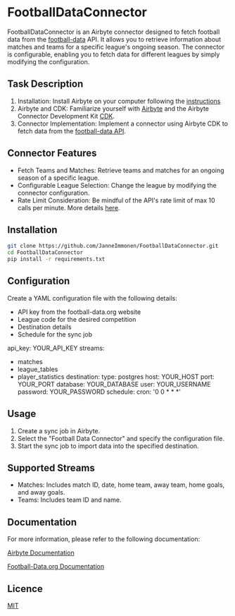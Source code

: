 # FootballDataConnector

FootballDataConnector is an Airbyte connector designed to fetch football data from the [football-data](https://www.football-data.org/) API. It allows you to retrieve information about matches and teams for a specific league's ongoing season. The connector is configurable, enabling you to fetch data for different leagues by simply modifying the configuration.

## Task Description

1. Installation: Install Airbyte on your computer following the [instructions](https://docs.airbyte.com/deploying-airbyte/local-deployment/)
2. Airbyte and CDK: Familiarize yourself with [Airbyte](https://docs.airbyte.com/) and the Airbyte Connector Development Kit [CDK](https://docs.airbyte.com/connector-development/cdk-python/).
3. Connector Implementation: Implement a connector using Airbyte CDK to fetch data from the [football-data API](https://www.football-data.org/).

## Connector Features

- Fetch Teams and Matches: Retrieve teams and matches for an ongoing season of a specific league.
- Configurable League Selection: Change the league by modifying the connector configuration.
- Rate Limit Consideration: Be mindful of the API's rate limit of max 10 calls per minute. More details [here](https://www.football-data.org/pricing).

## Installation

```bash
git clone https://github.com/JanneImmonen/FootballDataConnector.git
cd FootballDataConnector
pip install -r requirements.txt
```

## Configuration

Create a YAML configuration file with the following details:

- API key from the football-data.org website
- League code for the desired competition
- Destination details
- Schedule for the sync job

api_key: YOUR_API_KEY
streams:
  - matches
  - league_tables
  - player_statistics
destination:
  type: postgres
  host: YOUR_HOST
  port: YOUR_PORT
  database: YOUR_DATABASE
  user: YOUR_USERNAME
  password: YOUR_PASSWORD
schedule:
  cron: '0 0 * * *'

## Usage

1. Create a sync job in Airbyte.
2. Select the "Football Data Connector" and specify the configuration file.
3. Start the sync job to import data into the specified destination.

## Supported Streams

- Matches: Includes match ID, date, home team, away team, home goals, and away goals.
- Teams: Includes team ID and name.

## Documentation

For more information, please refer to the following documentation:

[Airbyte Documentation](https://docs.airbyte.com/)

[Football-Data.org Documentation](https://www.football-data.org/)

## Licence

[MIT](https://choosealicense.com/licenses/mit/)
